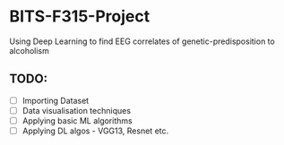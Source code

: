 # BITS-F315-Project
Using Deep Learning to find EEG correlates of genetic-predisposition to alcoholism

## TODO:
- [ ] Importing Dataset
- [ ] Data visualisation techniques
- [ ] Applying basic ML algorithms
- [ ] Applying DL algos - VGG13, Resnet etc.
